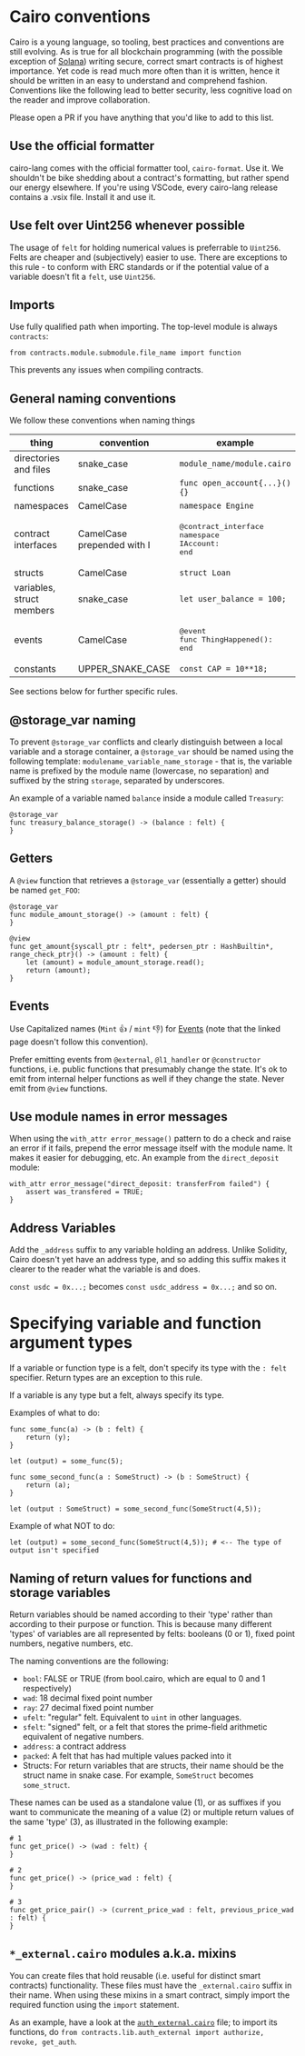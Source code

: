 # Cairo conventions

Cairo is a young language, so tooling, best practices and conventions are still evolving. As is true for all blockchain programming (with the possible exception of [Solana](https://twitter.com/KyleSamani/status/1418661490274439169)) writing secure, correct smart contracts is of highest importance. Yet code is read much more often than it is written, hence it should be written in an easy to understand and comprehend fashion. Conventions like the following lead to better security, less cognitive load on the reader and improve collaboration.

Please open a PR if you have anything that you'd like to add to this list.

## Use the official formatter

cairo-lang comes with the official formatter tool, `cairo-format`. Use it. We shouldn't be bike shedding about a contract's formatting, but rather spend our energy elsewhere. If you're using VSCode, every cairo-lang release contains a .vsix file. Install it and use it.

## Use felt over Uint256 whenever possible

The usage of `felt` for holding numerical values is preferrable to `Uint256`. Felts are cheaper and (subjectively) easier to use. There are exceptions to this rule - to conform with ERC standards or if the potential value of a variable doesn't fit a `felt`, use `Uint256`.

## Imports

Use fully qualified path when importing. The top-level module is always `contracts`:

```cairo
from contracts.module.submodule.file_name import function
```

This prevents any issues when compiling contracts.

## General naming conventions

We follow these conventions when naming things

| thing                     | convention                 | example                                                          |
|---------------------------|----------------------------|------------------------------------------------------------------|
| directories and files     | snake_case                 | `module_name/module.cairo`                                       |
| functions                 | snake_case                 | `func open_account{...}(){}`                                      |
| namespaces                | CamelCase                  | `namespace Engine`                                               |
| contract interfaces       | CamelCase prepended with I | <pre>@contract_interface<br />namespace IAccount:<br />end</pre> |
| structs                   | CamelCase                  | `struct Loan`                                                    |
| variables, struct members | snake_case                 | `let user_balance = 100;`                                         |
| events                    | CamelCase                  | <pre>@event<br />func ThingHappened():<br />end</pre>            |
| constants                 | UPPER_SNAKE_CASE           | `const CAP = 10**18;`                                             |

See sections below for further specific rules.

## @storage_var naming

To prevent `@storage_var` conflicts and clearly distinguish between a local variable and a storage container, a `@storage_var` should be named using the following template: `modulename_variable_name_storage` - that is, the variable name is prefixed by the module name (lowercase, no separation) and suffixed by the string `storage`, separated by underscores.

An example of a variable named `balance` inside a module called `Treasury`:

```cairo
@storage_var
func treasury_balance_storage() -> (balance : felt) {
}
```

## Getters

A `@view` function that retrieves a `@storage_var` (essentially a getter) should be named `get_FOO`:

```cairo
@storage_var
func module_amount_storage() -> (amount : felt) {
}

@view
func get_amount{syscall_ptr : felt*, pedersen_ptr : HashBuiltin*, range_check_ptr}() -> (amount : felt) {
    let (amount) = module_amount_storage.read();
    return (amount);
}
```

## Events

Use Capitalized names (`Mint` 👍 / `mint` 👎) for [Events](https://www.cairo-lang.org/docs/hello_starknet/events.html) (note that the linked page doesn't follow this convention).

Prefer emitting events from `@external`, `@l1_handler` or `@constructor` functions, i.e. public functions that presumably change the state. It's ok to emit from internal helper functions as well if they change the state. Never emit from `@view` functions.

## Use module names in error messages

When using the `with_attr error_message()` pattern to do a check and raise an error if it fails, prepend the error message itself with the module name. It makes it easier for debugging, etc. An example from the `direct_deposit` module:

```cairo
with_attr error_message("direct_deposit: transferFrom failed") {
    assert was_transfered = TRUE;
}
```

## Address Variables

Add the `_address` suffix to any variable holding an address. Unlike Solidity, Cairo doesn't yet have an address type, and so adding this suffix makes it clearer to the reader what the variable is and does.

`const usdc = 0x...;` becomes `const usdc_address = 0x...;` and so on.

# Specifying variable and function argument types

If a variable or function type is a felt, don't specify its type with the `: felt` specifier. Return types are an exception to this rule.

If a variable is any type but a felt, always specify its type.

Examples of what to do:

```cairo
func some_func(a) -> (b : felt) {
    return (y);
}
```

```cairo
let (output) = some_func(5);
```

```cairo
func some_second_func(a : SomeStruct) -> (b : SomeStruct) {
    return (a);
}
```

```cairo
let (output : SomeStruct) = some_second_func(SomeStruct(4,5));
```

Example of what NOT to do:

```cairo
let (output) = some_second_func(SomeStruct(4,5)); # <-- The type of output isn't specified
```

## Naming of return values for functions and storage variables

Return variables should be named according to their 'type' rather than according to their purpose or function. This is because many different 'types' of variables are all represented by felts: booleans (0 or 1), fixed point numbers, negative numbers, etc.

The naming conventions are the following:

- `bool`: FALSE or TRUE (from bool.cairo, which are equal to 0 and 1 respectively)
- `wad`: 18 decimal fixed point number
- `ray`: 27 decimal fixed point number
- `ufelt`: "regular" felt. Equivalent to `uint` in other languages.
- `sfelt`: "signed" felt, or a felt that stores the prime-field arithmetic equivalent of negative numbers.
- `address`: a contract address
- `packed`: A felt that has had multiple values packed into it
- Structs: For return variables that are structs, their name should be the struct name in snake case. For example, `SomeStruct` becomes `some_struct`.

These names can be used as a standalone value (1), or as suffixes if you want to communicate the meaning of a value (2) or multiple return values of the same 'type' (3), as illustrated in the following example:

```cairo
# 1
func get_price() -> (wad : felt) {
}

# 2
func get_price() -> (price_wad : felt) {
}

# 3
func get_price_pair() -> (current_price_wad : felt, previous_price_wad : felt) {
}
```

## `*_external.cairo` modules a.k.a. mixins

You can create files that hold reusable (i.e. useful for distinct smart contracts) functionality. These files must have the `_external.cairo` suffix in their name. When using these mixins in a smart contract, simply import the required function using the `import` statement.

As an example, have a look at the [`auth_external.cairo`](../contracts/lib/auth_external.cairo) file; to import its functions, do `from contracts.lib.auth_external import authorize, revoke, get_auth`.
